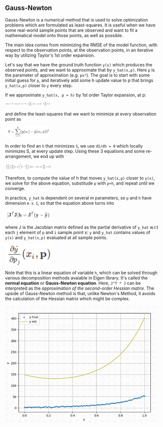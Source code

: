 ## Gauss-Newton
Gauss-Newton is a numerical method that is used to solve optimization problems which are formulated as least-squares. It is useful when we have some real-world sample points that are observed and want to fit a mathematical model onto those points, as well as possible. 

The main idea comes from minimizing the RMSE of the model function, with respect to the observation points, at the observation points, in an iterative way by utilizing Taylor's 1st order expansion.

Let's say that we have the ground truth function `y(x)` which produces the observed points, and we want to approximate that by `y_hat(x,p)`. Here `p` is the parameter of approximation (e.g. `px³`). The goal is to start with some initial guess for `p`, and iteratively add some h update value to p that brings `y_hat(x,p)` closer to `y` every step.

If we approximate `y_hat(x, p + h)` by 1st order Taylor expansion, at p:

<img src="https://raw.githubusercontent.com/goksanisil23/lazy_minimal_robotics/main/NonLinearOpt/GaussNewton/resources/taylor.png" width=30% height=50%>

and define the least-squares that we want to minimize at every observation point as

<img src="https://raw.githubusercontent.com/goksanisil23/lazy_minimal_robotics/main/NonLinearOpt/GaussNewton/resources/least_sq.png" width=30% height=50%>

In order to find an `h` that minimizes `S`, we use `dS/dh = 0` which locally minimizes S, at every update step. Using these 3 equations and some re-arrangement, we end up with

<img src="https://raw.githubusercontent.com/goksanisil23/lazy_minimal_robotics/main/NonLinearOpt/GaussNewton/resources/eq1.png" width=30% height=50%>

Therefore, to compute the value of h that moves `y_hat(x,p)` closer to `y(x)`, we solve for the above equation, substitude `p` with `p+h`, and repeat until we converge.

In practice, `y_hat` is dependent on several m parameters, so `p` and `h` have dimension `m x 1`, so that the equation above turns into

<img src="https://raw.githubusercontent.com/goksanisil23/lazy_minimal_robotics/main/NonLinearOpt/GaussNewton/resources/eq2.png" width=30% height=50%>

where J is the Jacobian matrix defined as the partial derivative of `y_hat` w.r.t each `j` element of `p` and `i` sample point x: `y` and `y_hat` contains values of `y(x)` and `y_hat(x,p)` evaluated at all sample points.

<img src="https://raw.githubusercontent.com/goksanisil23/lazy_minimal_robotics/main/NonLinearOpt/GaussNewton/resources/jacobian.png" width=30% height=50%>

Note that this is a linear equation of variable `h`, which can be solved through various decomposition methods avaiable in Eigen library. It's called the **normal equation** or **Gauss-Newton equation**. Here, `J^T * J` can be interpreted as the *approximation of the second-order Hessian matrix*. The upside of Gauss-Newton method is that, unlike Newton's Method, it avoids the calculation of the Hessian matrix which might be complex.

![](/NonLinearOpt/GaussNewton/resources/gauss_newton.gif)